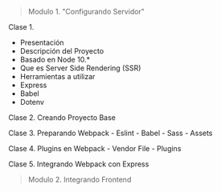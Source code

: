 > Modulo 1. "Configurando Servidor"

Clase 1.

 - Presentación
 - Descripción del Proyecto
  - Basado en Node 10.*
  - Que es Server Side Rendering (SSR)
 - Herramientas a utilizar
  - Express
  - Babel
  - Dotenv

Clase 2.
  Creando Proyecto Base

Clase 3.
  Preparando Webpack
    - Eslint
    - Babel
    - Sass
    - Assets

Clase 4.
  Plugins en Webpack
    - Vendor File
    - Plugins

Clase 5.
  Integrando Webpack con Express

> Modulo 2. Integrando Frontend
